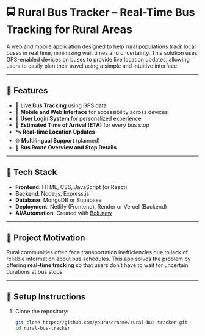 # 🚍 Rural Bus Tracker – Real-Time Bus Tracking for Rural Areas

A web and mobile application designed to help rural populations track local buses in real time, minimizing wait times and uncertainty. This solution uses GPS-enabled devices on buses to provide live location updates, allowing users to easily plan their travel using a simple and intuitive interface.

---

## 🌟 Features

- 🔴 **Live Bus Tracking** using GPS data
- 📱 **Mobile and Web Interface** for accessibility across devices
- 🔐 **User Login System** for personalized experience
- 📍 **Estimated Time of Arrival (ETA)** for every bus stop
- 🛰️ **Real-time Location Updates**
- 🌐 **Multilingual Support** (planned)
- 🚏 **Bus Route Overview and Stop Details**

---

## 🚀 Tech Stack

- **Frontend**: HTML, CSS, JavaScript (or React)
- **Backend**: Node.js, Express.js
- **Database**: MongoDB or Supabase
- **Deployment**: Netlify (Frontend), Render or Vercel (Backend)
- **AI/Automation**: Created with [Bolt.new](https://bolt.new)

---

## 🧠 Project Motivation

Rural communities often face transportation inefficiencies due to lack of reliable information about bus schedules. This app solves the problem by offering **real-time tracking** so that users don’t have to wait for uncertain durations at bus stops.

---

## 🔧 Setup Instructions

1. Clone the repository:
   ```bash
   git clone https://github.com/yourusername/rural-bus-tracker.git
   cd rural-bus-tracker
